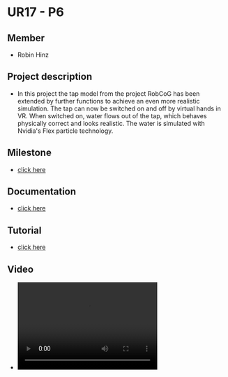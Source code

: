 # UR17 - P6

## Member
* Robin Hinz

## Project description

* In this project the tap model from the project RobCoG has been extended by further functions to achieve an even more realistic simulation. The tap can now be switched on and off by virtual hands in VR. When switched on, water flows out of the tap, which behaves physically correct and looks realistic. The water is simulated with Nvidia's Flex particle technology.

## Milestone

* [click here](Documentation/Milestone2.md)

## Documentation

* [click here](Documentation/Documentation.md)

## Tutorial

* [click here](Documentation/Tutorial.md)


## Video

* <video src="Tap.mp4" width="320" height="200" controls preload></video>

